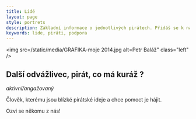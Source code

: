 ```yaml
---
title: Lidé
layout: page
style: portrets
description: Základní informace o jednotlivých pirátech. Přidáš se k nám?
keywords: lide, piráti, podpora
---
```

<img src=/static/media/GRAFIKA-moje 2014.jpg alt=Petr Baláž" class="left" />

## Další odvážlivec, pirát, co má kuráž ?

*aktivní/angažovaný*

Člověk, kterému jsou blízké pirátské ideje a chce pomoct je hájit.
<i class="fa fa-thumbs-o-up"></i>

Ozvi se někomu z nás!